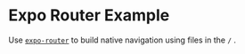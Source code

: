 # Expo Router Example

Use [`expo-router`](https://expo.github.io/router) to build native navigation using files in the `/` .




